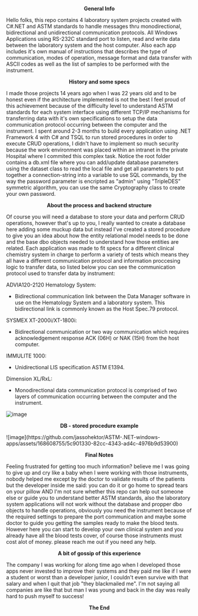 <p align="center" style="font-weight: bolder;">General Info</p>

Hello folks, this repo contains 4 laboratory system projects created with C#.NET and ASTM standards to handle messages thru monodirectional, bidirectional and unidirectional communication protocols. All Windows Applications using RS-232C standard port to listen, read and write data between the laboratory system and the host computer. Also each app includes it's own manual of instructions that describes the type of communication, modes of operation, message format and data transfer with ASCII codes as well as the list of samples to be performed with the instrument.



<p align="center" style="font-weight: bolder;">History and some specs</p>

I made those projects 14 years ago when I was 22 years old and to be honest even if the architecture implemented is not the best I feel proud of this achievement because of the difficulty level to understand ASTM standards for each system interface using different TCP/IP mechanisms for transferring data with it's own specifications to setup the data communication protocol occurring between the computer and the instrument. I spent around 2-3 months to build every application using .NET Framework 4 with C# and TSQL to run stored procedures in order to execute CRUD operations, I didn't have to implement so much security because the work environment was placed within an intranet in the private Hospital where I commited this complex task. Notice the root folder contains a db.xml file where you can add/update database parameters using the dataset class to read the local file and get all parameters to put together a connection-string into a variable to use SQL commands, by the way the password parameter is encripted as "admin" using "TripleDES" symmetric algorithm, you can use the same Cryptography class to create your own password.



<p align="center" style="font-weight: bolder;">About the process and backend structure</p>

Of course you will need a database to store your data and perform CRUD operations, however that's up to you, I really wanted to create a database here adding some muckup data but instead I've created a stored procedure to give you an idea about how the entity relational model needs to be done and the base dbo objects needed to understand how those entities are related. Each application was made to fit specs for a different clinical chemistry system in charge to perform a variety of tests which means they all have a different communication protocol and information proccesing logic to transfer data, so listed below you can see the communication protocol used to transfer data by instrument:

ADVIA120-2120 Hematology System:
  * Bidirectional communication link between the Data Manager software in use on the Hematology System and a laboratory system. This bidirectional link is commonly known as the Host Spec.79 protocol.

SYSMEX XT-2000i/XT-1800i:
  * Bidirectional communication or two way communication which requires acknowledgement response ACK (06H) or NAK (15H) from the host computer.

IMMULITE 1000:
  * Unidirectional LIS specification ASTM E1394.

Dimension XL/RxL:
  * Monodirectional data communication protocol is comprised of two layers of communication occurring between the computer and the instrument.

 ![image](https://github.com/jassohektor/ASTM-.NET-windows-apps/assets/168608755/95a335b1-15ba-4e13-a370-0d08a601f81d)



<p align="center" style="font-weight: bolder;">DB - stored procedure example</p>
![image](https://github.com/jassohektor/ASTM-.NET-windows-apps/assets/168608755/5c901330-82cc-4343-ad4c-4976b9d53900)



<p align="center" style="font-weight: bolder;">Final Notes</p>

Feeling frustrated for getting too much information? believe me I was going to give up and cry like a baby when I were working with those instruments, nobody helped me except by the doctor to validate results of the patients but the developer inside me said: you can do it or go home to spread tears on your pillow AND I'm not sure whether this repo can help out someone else or guide you to understand better ASTM standards, also the laboratory system applications will not work without the database and propper dbo objects to handle operations, obviously you need the instrument because of the required settings to prepare the port communication and maybe some doctor to guide you getting the samples ready to make the blood tests. However here you can start to develop your own clinical system and you already have all the blood tests cover, of course those instruments must cost alot of money. please reach me out if you need any help.



<p align="center" style="font-weight: bolder;">A bit of gossip of this experience</p>

The company I was working for along time ago when I developed those apps never invested to improve their systems and they paid me like if I were a student or worst than a developer junior, I couldn't even survive with that salary and when I quit that job "they blackmailed me". I'm not saying all companies are like that but man I was young and back in the day was really hard to push myself to success!


<p align="center" style="font-weight: bolder;">The End</p>
